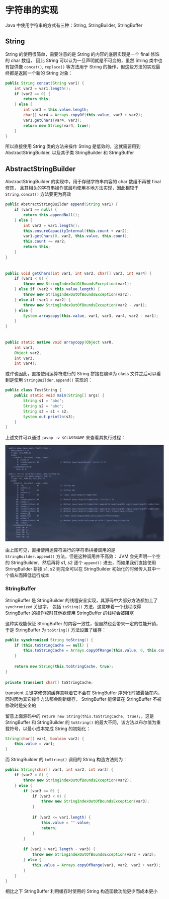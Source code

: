 # 字符串的实现

Java 中使用字符串的方式有三种：String, StringBuilder, StringBuffer

## String

String 的使用很简单，需要注意的是 String 的内容的底层实现是一个 final 修饰的 char 数组，
因此 String 可以认为一旦声明就是不可变的，虽然 String 类中也有提供像 `concat()`, `replace()`
等方法用于 String 的操作，但这些方法的实现最终都是返回一个新的 String 对象：

```java
public String concat(String var1) {
    int var2 = var1.length();
    if (var2 == 0) {
        return this;
    } else {
        int var3 = this.value.length;
        char[] var4 = Arrays.copyOf(this.value, var3 + var2);
        var1.getChars(var4, var3);
        return new String(var4, true);
    }
}
```

所以直接使用 String 类的方法来操作 String 是低效的，这就需要用到 AbstractStringBuilder,
以及其子类 StringBuilder 和 StringBuffer

## AbstractStringBuilder

AbstractStringBuilder 的实现中，用于存储字符串内容的 char 数组不再被 final 修饰，
且其相关的字符串操作底层均使用本地方法实现，因此相较于 `String.concat()` 方法要更为高效

```java
public AbstractStringBuilder append(String var1) {
    if (var1 == null) {
        return this.appendNull();
    } else {
        int var2 = var1.length();
        this.ensureCapacityInternal(this.count + var2);
        var1.getChars(0, var2, this.value, this.count);
        this.count += var2;
        return this;
    }
}


public void getChars(int var1, int var2, char[] var3, int var4) {
    if (var1 < 0) {
        throw new StringIndexOutOfBoundsException(var1);
    } else if (var2 > this.value.length) {
        throw new StringIndexOutOfBoundsException(var2);
    } else if (var1 > var2) {
        throw new StringIndexOutOfBoundsException(var2 - var1);
    } else {
        System.arraycopy(this.value, var1, var3, var4, var2 - var1);
    }
}


public static native void arraycopy(Object var0, 
    int var1, 
    Object var2, 
    int var3, 
    int var4);

```

或许也因此，直接使用运算符进行的 String 拼接在编译为 class 文件之后可以看到是使用 `StringBuilder.append()`
实现的：

```java
public class TestString {
    public static void main(String[] args) {
        String s1 = "abc";
        String s2 = "abc";
        String s3 = s1 + s2;
        System.out.println(s3);
    }
}
```

上述文件可以通过 `javap -v $CLASSNAME` 来查看其执行过程：

![image_2023-03-07-13-11-34](img/image_2023-03-07-13-11-34.png)

由上图可见，直接使用运算符进行的字符串拼接调用的是 `StringBuilder.append()` 方法，但是这种调用并不高效：
JVM 会先声明一个空的 StringBuilder，然后再将 s1, s2 逐个 `append()` 进去，而如果我们直接使用 StringBuilder
拼接 s1, s2 则完全可以在 StringBuilder 初始化的时候传入其中一个值从而降低运行成本

### StringBuffer

StringBuffer 是 StringBuilder 的线程安全实现，其源码中大部分方法都加上了 `synchronized` 关键字，
包括 `toSting()` 方法，这意味着一个线程取得 StringBuffer 的操作权时其他欲使用 StringBuffer 的线程会被阻塞

这种实现能保证 StringBuffer 的内容一致性，但自然也会带来一定的性能开销，于是 StringBuffer 为 `toString()`
方法设置了缓存：

```java
public synchronized String toString() {
    if (this.toStringCache == null) {
        this.toStringCache = Arrays.copyOfRange(this.value, 0, this.count);
    }

    return new String(this.toStringCache, true);
}

private transient char[] toStringCache;
```

transient 关键字修饰的缓存意味着它不会在 StringBuffer 序列化时被囊括在内，同时因为其它操作方法都会刷新缓存，
StringBuffer 能保证在 StringBuffer 不被修改时是安全的

留意上面源码中的 `return new String(this.toStringCache, true);`，这是 StringBuffer 和
StringBuilder 的 `toString()` 的最大不同，该方法以布尔值为重载符号，以最小成本完成 String 的初始化：

```java
String(char[] var1, boolean var2) {
    this.value = var1;
}
```

而 StringBuilder 的 `toString()` 调用的 String 构造方法则为：

```java
public String(char[] var1, int var2, int var3) {
    if (var2 < 0) {
        throw new StringIndexOutOfBoundsException(var2);
    } else {
        if (var3 <= 0) {
            if (var3 < 0) {
                throw new StringIndexOutOfBoundsException(var3);
            }

            if (var2 <= var1.length) {
                this.value = "".value;
                return;
            }
        }

        if (var2 > var1.length - var3) {
            throw new StringIndexOutOfBoundsException(var2 + var3);
        } else {
            this.value = Arrays.copyOfRange(var1, var2, var2 + var3);
        }
    }
}
```

相比之下 StringBuffer 利用缓存时使用的 String 构造函数功能更少而成本更小
